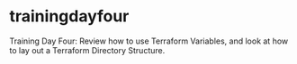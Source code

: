 # trainingdayfour
Training Day Four: Review how to use Terraform Variables, and look at how to lay out a Terraform Directory Structure.
